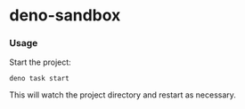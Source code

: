 # deno-sandbox

### Usage

Start the project:

```
deno task start
```

This will watch the project directory and restart as necessary.
